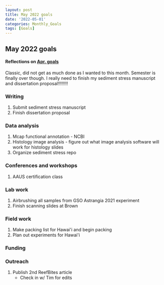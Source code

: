 ```yaml
---
layout: post
title: May 2022 goals
date: '2022-05-01'
categories: Monthly_Goals
tags: [Goals]
---
```


## May 2022 goals 

#### Reflections on [Apr. goals](https://github.com/JillAshey/JillAshey_Putnam_Lab_Notebook/blob/master/_posts/2022-04-04-AprGoals.md)

Classic, did not get as much done as I wanted to this month. Semester is finally over though. I really need to finish my sediment stress manuscript and dissertation proposal!!!!!!!! 

### Writing 

1. Submit sediment stress manuscript 
2. Finish dissertation proposal

### Data analysis  

1. Mcap functional annotation - NCBI
2. Histology image analysis - figure out what image analysis software will work for histology slides 
3. Organize sediment stress repo

### Conferences and workshops

1. AAUS certification class 

### Lab work 

1. Airbrushing all samples from GSO Astrangia 2021 experiment 
2. Finish scanning slides at Brown

### Field work 

1. Make packing list for Hawai'i and begin packing 
2. Plan out experiments for Hawai'i

### Funding  

### Outreach 

1. Publish 2nd ReefBites article 
	- Check in w/ Tim for edits